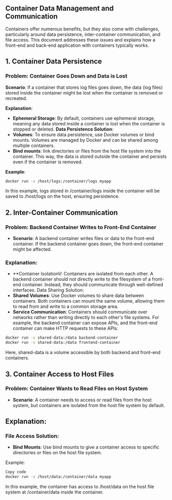 ## Container Data Management and Communication

Containers offer numerous benefits, but they also come with challenges, particularly around data persistence, inter-container communication, and file access. This document addresses these issues and explains how a front-end and back-end application with containers typically works.

## 1. Container Data Persistence

### Problem: Container Goes Down and Data is Lost

**Scenario**: If a container that stores log files goes down, the data (log files) stored inside the container might be lost when the container is removed or recreated.

**Explanation**:

- **Ephemeral Storage**: By default, containers use ephemeral storage, meaning any data stored inside a container is lost when the container is stopped or deleted.
**Data Persistence Solution**:
- **Volumes**: To ensure data persistence, use Docker volumes or bind mounts. Volumes are managed by Docker and can be shared among multiple containers.
-  **Bind mounts**: link directories or files from the host file system into the container. This way, the data is stored outside the container and persists even if the container is removed.

**Example**:

```bash
docker run -v /host/logs:/container/logs myapp
```
In this example, logs stored in /container/logs inside the container will be saved to /host/logs on the host, ensuring persistence.

## 2. Inter-Container Communication
### Problem: Backend Container Writes to Front-End Container
- **Scenario**: A backend container writes files or data to the front-end container. If the backend container goes down, the front-end container might be affected.

### Explanation:

- **Container IsolationV: Containers are isolated from each other. A backend container should not directly write to the filesystem of a front-end container. Instead, they should communicate through well-defined interfaces.
Data Sharing Solution:
- **Shared Volumes**: Use Docker volumes to share data between containers. Both containers can mount the same volume, allowing them to read from and write to a common storage area.
- **Service Communication**: Containers should communicate over networks rather than writing directly to each other's file systems. For example, the backend container can expose APIs, and the front-end container can make HTTP requests to these APIs.
```bash
docker run -v shared-data:/data backend-container
docker run -v shared-data:/data frontend-container
```
Here, shared-data is a volume accessible by both backend and front-end containers.

## 3. Container Access to Host Files
### Problem: Container Wants to Read Files on Host System
- **Scenario**: A container needs to access or read files from the host system, but containers are isolated from the host file system by default.

## Explanation:

### File Access Solution:
- **Bind Mounts**: Use bind mounts to give a container access to specific directories or files on the host file system.

Example:

```bash
Copy code
docker run -v /host/data:/container/data myapp
```
In this example, the container has access to /host/data on the host file system at /container/data inside the container.
